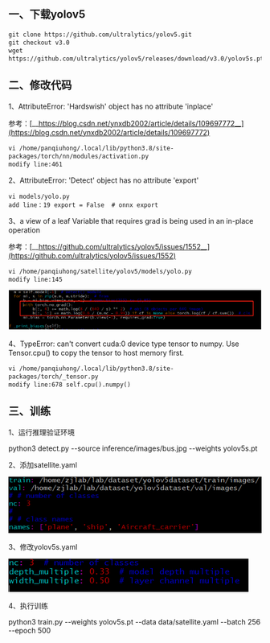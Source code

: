 ## 一、下载yolov5

```text
git clone https://github.com/ultralytics/yolov5.git
git checkout v3.0
wget https://github.com/ultralytics/yolov5/releases/download/v3.0/yolov5s.pt
```



## 二、修改代码



1、AttributeError: 'Hardswish' object has no attribute 'inplace'

参考：[__https://blog.csdn.net/ynxdb2002/article/details/109697772__](https://blog.csdn.net/ynxdb2002/article/details/109697772)

```text
vi /home/panqiuhong/.local/lib/python3.8/site-packages/torch/nn/modules/activation.py
modify line:461
```

2、AttributeError: 'Detect' object has no attribute 'export'

```text
vi models/yolo.py
add line：19 export = False  # onnx export
```

3、a view of a leaf Variable that requires grad is being used in an in-place operation

参考：[__https://github.com/ultralytics/yolov5/issues/1552__](https://github.com/ultralytics/yolov5/issues/1552)

```text
vi /home/panqiuhong/satellite/yolov5/models/yolo.py
modify line:145
```

![](https://github.com/pqhQAQ/images/blob/main/yolov5s_train_1.png "")

4、TypeError: can't convert cuda:0 device type tensor to numpy. Use Tensor.cpu() to copy the tensor to host memory first.

```text
vi /home/panqiuhong/.local/lib/python3.8/site-packages/torch/_tensor.py
modify line:678 self.cpu().numpy()
```



## 三、训练

1、运行推理验证环境

python3 detect.py --source inference/images/bus.jpg --weights yolov5s.pt

2、添加satellite.yaml

![](https://github.com/pqhQAQ/images/raw/main/yolov5s_train_satellite.png "")

3、修改yolov5s.yaml

![](https://github.com/pqhQAQ/images/raw/main/yolov5s_train_yolov5s.png "")

4、执行训练

python3 train.py --weights yolov5s.pt --data data/satellite.yaml --batch 256 --epoch 500

